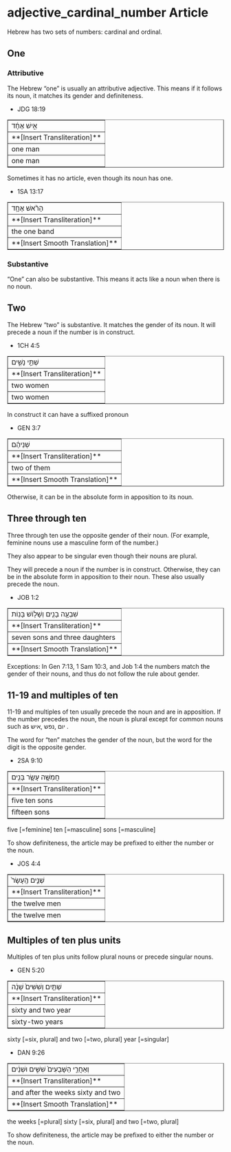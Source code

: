 # adjective_cardinal_number Article

Hebrew has two sets of numbers: cardinal and ordinal. 

## One
### Attributive
The Hebrew “one” is usually an attributive adjective. This means if it follows its noun, it matches its gender and definiteness. 

* JDG 18:19
<table border="1" class="docutils">
<colgroup>
<col width="100%" />
</colgroup>
<tbody valign="top">
<tr class="row-odd"><td>אִ֣ישׁ אֶחָ֔ד</td>
</tr>
<tr class="row-even"><td>**[Insert Transliteration]**</td>
</tr>
<tr class="row-odd"><td>one man</td>
</tr>
<tr class="row-even"><td>one man</td>
</tr>
</tbody>
</table>

Sometimes it has no article, even though its noun has one.

* 1SA 13:17 
<table border="1" class="docutils">
<colgroup>
<col width="100%" />
</colgroup>
<tbody valign="top">
<tr class="row-odd"><td>הָרֹ֨אשׁ אֶחָ֥ד</td>
</tr>
<tr class="row-even"><td>**[Insert Transliteration]**</td>
</tr>
<tr class="row-odd"><td>the one band</td>
</tr>
<tr class="row-even"><td>**[Insert Smooth Translation]**</td>
</tr>
</tbody>
</table>

### Substantive

“One” can also be substantive. This means it acts like a noun when there is no noun.

## Two

The Hebrew “two” is substantive. It matches the gender of its noun. It will precede a noun if the number is in construct. 

* 1CH 4:5
<table border="1" class="docutils">
<colgroup>
<col width="100%" />
</colgroup>
<tbody valign="top">
<tr class="row-odd"><td>שְׁתֵּ֣י נָשִׁ֑ים</td>
</tr>
<tr class="row-even"><td>**[Insert Transliteration]**</td>
</tr>
<tr class="row-odd"><td>two women</td>
</tr>
<tr class="row-even"><td>two women</td>
</tr>
</tbody>
</table>

In construct it can have a suffixed pronoun

* GEN 3:7
<table border="1" class="docutils">
<colgroup>
<col width="100%" />
</colgroup>
<tbody valign="top">
<tr class="row-odd"><td>שְׁנֵיהֶ֔ם</td>
</tr>
<tr class="row-even"><td>**[Insert Transliteration]**</td>
</tr>
<tr class="row-odd"><td>two of them</td>
</tr>
<tr class="row-even"><td>**[Insert Smooth Translation]**</td>
</tr>
</tbody>
</table>

Otherwise, it can be in the absolute form in apposition to its noun. 


## Three through ten

Three through ten use the opposite gender of their noun. (For example, feminine nouns use a masculine form of the number.) 

They also appear to be singular even though their nouns are plural. 

They will precede a noun if the number is in construct. Otherwise, they can be in the absolute form in apposition to their noun. These also usually precede the noun.

* JOB 1:2
<table border="1" class="docutils">
<colgroup>
<col width="100%" />
</colgroup>
<tbody valign="top">
<tr class="row-odd"><td>שִׁבְעָ֥ה בָנִ֖ים וְשָׁל֥וֹשׁ בָּנֽוֹת</td>
</tr>
<tr class="row-even"><td>**[Insert Transliteration]**</td>
</tr>
<tr class="row-odd"><td>seven sons and three daughters</td>
</tr>
<tr class="row-even"><td>**[Insert Smooth Translation]**</td>
</tr>
</tbody>
</table>

Exceptions: In Gen 7:13, 1 Sam 10:3, and Job 1:4 the numbers match the gender of their nouns, and thus do not follow the rule about gender.


## 11-19 and multiples of ten 

11-19 and multiples of ten usually precede the noun and are in apposition. If the number precedes the noun, the noun is plural except for common nouns such as יום ,נפש ,איש .

The word for “ten” matches the gender of the noun, but the word for the digit is the opposite gender. 

* 2SA 9:10
<table border="1" class="docutils">
<colgroup>
<col width="100%" />
</colgroup>
<tbody valign="top">
<tr class="row-odd"><td>חֲמִשָּׁ֥ה עָשָׂ֛ר בָּנִ֖ים</td>
</tr>
<tr class="row-even"><td>**[Insert Transliteration]**</td>
</tr>
<tr class="row-odd"><td>five ten sons</td>
</tr>
<tr class="row-even"><td>fifteen sons</td>
</tr>
</tbody>
</table>
five [=feminine] ten [=masculine] sons [=masculine]

To show definiteness, the article may be prefixed to either the number or the noun.  

* JOS 4:4 
<table border="1" class="docutils">
<colgroup>
<col width="100%" />
</colgroup>
<tbody valign="top">
<tr class="row-odd"><td>שְׁנֵ֤ים הֶֽעָשָׂר֙</td>
</tr>
<tr class="row-even"><td>**[Insert Transliteration]**</td>
</tr>
<tr class="row-odd"><td>the twelve men</td>
</tr>
<tr class="row-even"><td>the twelve men</td>
</tr>
</tbody>
</table>

## Multiples of ten plus units

Multiples of ten plus units follow plural nouns or precede singular nouns.

* GEN 5:20
<table border="1" class="docutils">
<colgroup>
<col width="100%" />
</colgroup>
<tbody valign="top">
<tr class="row-odd"><td>שְׁתַּ֤יִם וְשִׁשִּׁים֙ שָׁנָ֔ה</td>
</tr>
<tr class="row-even"><td>**[Insert Transliteration]**</td>
</tr>
<tr class="row-odd"><td>sixty and two year</td>
</tr>
<tr class="row-even"><td>sixty-two years</td>
</tr>
</tbody>
</table>
sixty [=six, plural] and two [=two, plural] year [=singular]

* DAN 9:26
<table border="1" class="docutils">
<colgroup>
<col width="100%" />
</colgroup>
<tbody valign="top">
<tr class="row-odd"><td>וְאַחֲרֵ֤י הַשָּׁבֻעִים֙ שִׁשִּׁ֣ים וּשְׁנַ֔יִם</td>
</tr>
<tr class="row-even"><td>**[Insert Transliteration]**</td>
</tr>
<tr class="row-odd"><td>and after the weeks sixty and two</td>
</tr>
<tr class="row-even"><td>**[Insert Smooth Translation]**</td>
</tr>
</tbody>
</table>
the weeks [=plural] sixty [=six, plural] and two [=two, plural]

To show definiteness, the article may be prefixed to either the number or the noun.  

